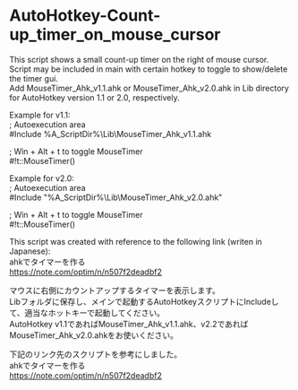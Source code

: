 # AutoHotkey-Count-up_timer_on_mouse_cursor

This script shows a small count-up timer on the right of mouse cursor.  
Script may be included in main with certain hotkey to toggle to show/delete the timer gui.  
Add MouseTimer_Ahk_v1.1.ahk or MouseTimer_Ahk_v2.0.ahk in Lib directory for AutoHotkey version 1.1 or 2.0, respectively.  
  
Example for v1.1:  
; Autoexecution area  
#Include %A_ScriptDir%\Lib\MouseTimer_Ahk_v1.1.ahk  
  
; Win + Alt + t to toggle MouseTimer  
#!t::MouseTimer()  
  
Example for v2.0:  
; Autoexecution area  
#Include "%A_ScriptDir%\Lib\MouseTimer_Ahk_v2.0.ahk"  
  
; Win + Alt + t to toggle MouseTimer  
#!t::MouseTimer()  
  
  
This script was created with reference to the following link (writen in Japanese):  
ahkでタイマーを作る  
https://note.com/optim/n/n507f2deadbf2

マウスに右側にカウントアップするタイマーを表示します。  
Libフォルダに保存し、メインで起動するAutoHotkeyスクリプトにIncludeして、適当なホットキーで起動してください。  
AutoHotkey v1.1であればMouseTimer_Ahk_v1.1.ahk、v2.2であればMouseTimer_Ahk_v2.0.ahkをお使いください。  

下記のリンク先のスクリプトを参考にしました。  
ahkでタイマーを作る  
https://note.com/optim/n/n507f2deadbf2

